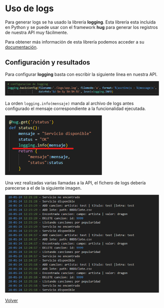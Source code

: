 # Uso de logs

Para generar logs se ha usado la librería **logging**. Esta librería esta incluida en Python y se puede usar con el framework **hug** para generar los registros de nuestra API muy fácilmente.

Para obtener más información de esta librería podemos acceder a su [documentación](https://docs.python.org/3/library/logging.html).

## Configuración y resultados

Para configurar **logging** basta con escribir la siguiente línea en nuestra API.

![log-config](img/log-config.png)

La orden ``logging.info(mensaje)`` manda al archivo de logs antes configurado el mensaje correspondiente a la funcionalidad ejecutada.

![log-info](img/log-info.png)

Una vez realizadas varias llamadas a la API, el fichero de logs debería parecerse a el de la siguiente imagen.

![log-result](img/log-result.png)

[Volver](README.md)
